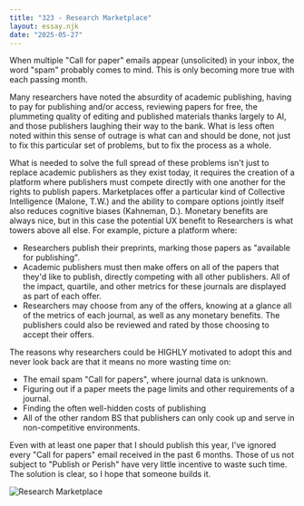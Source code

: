 ```yaml
---
title: "323 - Research Marketplace"
layout: essay.njk
date: "2025-05-27"
---
```


When multiple "Call for paper" emails appear (unsolicited) in your inbox, the word "spam" probably comes to mind. This is only becoming more true with each passing month.

Many researchers have noted the absurdity of academic publishing, having to pay for publishing and/or access, reviewing papers for free, the plummeting quality of editing and published materials thanks largely to AI, and those publishers laughing their way to the bank. What is less often noted within this sense of outrage is what can and should be done, not just to fix this particular set of problems, but to fix the process as a whole.

What is needed to solve the full spread of these problems isn't just to replace academic publishers as they exist today, it requires the creation of a platform where publishers must compete directly with one another for the rights to publish papers. Marketplaces offer a particular kind of Collective Intelligence (Malone, T.W.) and the ability to compare options jointly itself also reduces cognitive biases (Kahneman, D.). Monetary benefits are always nice, but in this case the potential UX benefit to Researchers is what towers above all else. For example, picture a platform where:

- Researchers publish their preprints, marking those papers as "available for publishing".
- Academic publishers must then make offers on all of the papers that they'd like to publish, directly competing with all other publishers. All of the impact, quartile, and other metrics for these journals are displayed as part of each offer.
- Researchers may choose from any of the offers, knowing at a glance all of the metrics of each journal, as well as any monetary benefits. The publishers could also be reviewed and rated by those choosing to accept their offers.

The reasons why researchers could be HIGHLY motivated to adopt this and never look back are that it means no more wasting time on:

- The email spam "Call for papers", where journal data is unknown.
- Figuring out if a paper meets the page limits and other requirements of a journal.
- Finding the often well-hidden costs of publishing
- All of the other random BS that publishers can only cook up and serve in non-competitive environments.

Even with at least one paper that I should publish this year, I've ignored every "Call for papers" email received in the past 6 months. Those of us not subject to "Publish or Perish" have very little incentive to waste such time. The solution is clear, so I hope that someone builds it.

![Research Marketplace](https://media.licdn.com/dms/image/v2/D5622AQFjPRMwlq3QJA/feedshare-shrink_800/B56ZcUaBKcGQBA-/0/1748394054886?e=1751500800&v=beta&t=SmOKs8eqHLbF5BoP6IKvE_fnWcal5zFh50csk2Oka_M)